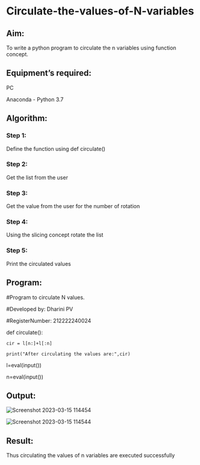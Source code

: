# Circulate-the-values-of-N-variables

## Aim:
To write a python program to circulate the n variables using function concept.

## Equipment’s required:
PC

Anaconda - Python 3.7

## Algorithm: 

### Step 1: 
Define the function using def circulate()

### Step 2:
Get the list from the user

### Step 3: 
Get the value from the user for the number of rotation

### Step 4: 
Using the slicing concept rotate the list

### Step 5: 
Print the circulated values
 
## Program:

#Program to circulate N values.

#Developed by: Dharini PV

#RegisterNumber: 212222240024

def circulate():

    cir = l[n:]+l[:n]
    
    print("After circulating the values are:",cir)
    
l=eval(input())

n=eval(input())

## Output:
![Screenshot 2023-03-15 114454](https://user-images.githubusercontent.com/119400845/225324753-d941eda9-5bea-45c1-be82-2c646993ee36.png)

![Screenshot 2023-03-15 114544](https://user-images.githubusercontent.com/119400845/225324895-bc911b1b-4bc7-42a0-9863-c8d31c3997da.png)

## Result:
Thus circulating the values of n variables are executed successfully
